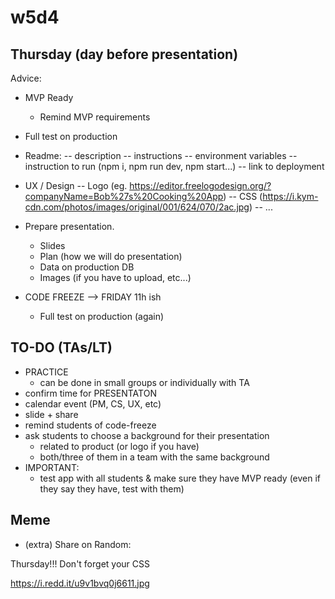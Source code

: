 

# w5d4


## Thursday (day before presentation)


Advice:

- MVP Ready
  - Remind MVP requirements

- Full test on production

- Readme:
  -- description 
  -- instructions
     -- environment variables
     -- instruction to run (npm i, npm run dev, npm start...)
  -- link to deployment


- UX / Design
  -- Logo (eg. https://editor.freelogodesign.org/?companyName=Bob%27s%20Cooking%20App)
  -- CSS (https://i.kym-cdn.com/photos/images/original/001/624/070/2ac.jpg)
  -- ...

- Prepare presentation.
  - Slides
  - Plan (how we will do presentation)
  - Data on production DB
  - Images (if you have to upload, etc...)


- CODE FREEZE --> FRIDAY 11h ish
  - Full test on production (again)




## TO-DO (TAs/LT)

- PRACTICE
  - can be done in small groups or individually with TA
- confirm time for PRESENTATON
- calendar event (PM, CS, UX, etc)
- slide + share
- remind students of code-freeze
- ask students to choose a background for their presentation
  - related to product (or logo if you have)
  - both/three of them in a team with the same background
- IMPORTANT:
  - test app with all students & make sure they have MVP ready (even if they say they have, test with them)


## Meme

- (extra) Share on Random:

Thursday!!!
Don't forget your CSS

https://i.redd.it/u9v1bvq0j6611.jpg


